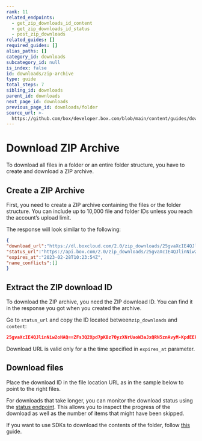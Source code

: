 ```yaml
---
rank: 11
related_endpoints:
  - get_zip_downloads_id_content
  - get_zip_downloads_id_status
  - post_zip_downloads
related_guides: []
required_guides: []
alias_paths: []
category_id: downloads
subcategory_id: null
is_index: false
id: downloads/zip-archive
type: guide
total_steps: 7
sibling_id: downloads
parent_id: downloads
next_page_id: downloads
previous_page_id: downloads/folder
source_url: >-
  https://github.com/box/developer.box.com/blob/main/content/guides/downloads/zip-archive.md
---
```

<!-- markdownlint-disable line-length -->

# Download ZIP Archive

To download all files in a folder or an entire folder structure, you have to create and download a ZIP archive.

## Create a ZIP Archive

First, you need to create a ZIP archive containing the files or the folder structure. You can include up to 10,000 file and folder IDs unless you reach the account’s upload limit.

<Samples id="post_zip_downloads" >

</Samples>

The response will look similar to the following:

```json
{
"download_url":"https://dl.boxcloud.com/2.0/zip_downloads/25gvaXcIE4QJlinNiw2oHAQ==ZFs3Q2Xpd7pKBz7OyzXNrUaoW3aJxQRN5znAvyM-KpdEEPdWcQDKU-Dl85Ew/content",
"status_url":"https://api.box.com/2.0/zip_downloads/25gvaXcIE4QJlinNiw2oHAQ==ZFs3Q2Xpd7pKBz7OyzXNrUaoW3aJxQRN5znAvyM-KpdEEPdWcQDKU-Dl85Ew/status",
"expires_at":"2023-02-28T10:23:54Z",
"name_conflicts":[]
}
```

## Extract the ZIP download ID

To download the ZIP archive, you need the ZIP download ID.
You can find it in the response you got when you created the archive.

Go to `status_url` and copy the ID located between`zip_downloads` and `content`:

```json
25gvaXcIE4QJlinNiw2oHAQ==ZFs3Q2Xpd7pKBz7OyzXNrUaoW3aJxQRN5znAvyM-KpdEEPdWcQDKU-Dl85Ew
```

<Message type='notice'>

Download URL is valid only for a the time specified in `expires_at` parameter.

</Message>

## Download files

Place the download ID in the file location URL as in the sample below
to point to the right files.

<Samples id="get_zip_downloads_id_content" >

</Samples>

For downloads that take longer, you can monitor the
download status using the
[status endpoint](e://get-zip-downloads-id-status).
This allows you to inspect the progress of the
download as well as the number of items that might have been skipped.

<Samples id="get_zip_downloads_id_status" >

</Samples>

<Message notice>

If you want to use SDKs to download the contents
of the folder, follow [this](g://downloads/folder) guide.

</Message>